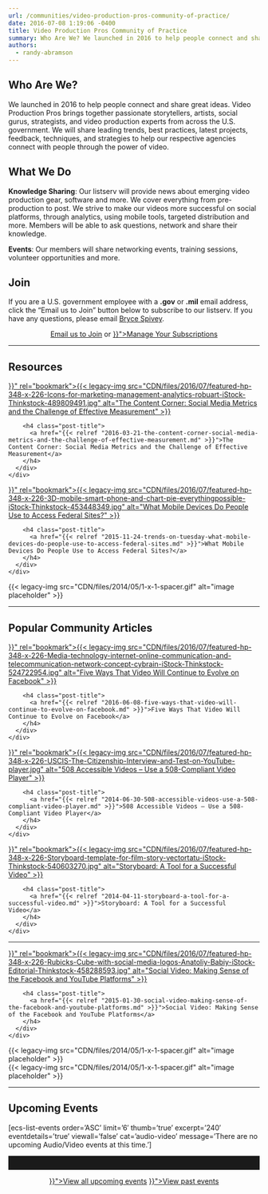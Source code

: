 ```yaml
---
url: /communities/video-production-pros-community-of-practice/
date: 2016-07-08 1:19:06 -0400
title: Video Production Pros Community of Practice
summary: Who Are We? We launched in 2016 to help people connect and share great ideas. Video Production Pros brings together passionate storytellers, artists, social gurus, strategists, and video production experts from across the U.S. government. We will share leading trends, best practices, latest projects, feedback, techniques, and strategies to help our respective agencies connect with
authors:
  - randy-abramson
---
```


## Who Are We?

We launched in 2016 to help people connect and share great ideas. Video Production Pros brings together passionate storytellers, artists, social gurus, strategists, and video production experts from across the U.S. government. We will share leading trends, best practices, latest projects, feedback, techniques, and strategies to help our respective agencies connect with people through the power of video.

## What We Do

**Knowledge Sharing**: Our listserv will provide news about emerging video production gear, software and more. We cover everything from pre-production to post. We strive to make our videos more successful on social platforms, through analytics, using mobile tools, targeted distribution and more. Members will be able to ask questions, network and share their knowledge.

**Events**: Our members will share networking events, training sessions, volunteer opportunities and more.

## Join

If you are a U.S. government employee with a **.gov** or **.mil** email address, click the “Email us to Join” button below to subscribe to our listserv. If you have any questions, please email <a href="mailto:Kevin.Spivey@cfpb.gov?subject=Join Video Production Pros" target="_blank">Bryce Spivey</a>.

<div style="text-align: center">
  <a class="button" href="mailto:Kevin.Spivey@cfpb.gov?subject=Join Video Production Pros">Email us to Join</a> or <a class="button" href="{{< relref "manage-your-listserv-subscription.md" >}}">Manage Your Subscriptions</a>
</div>

<hr style="color: white;border-style: none" />

## Resources

<div class="one-third first">
  <div id="featured-page-20" class="widget widget-2 featuredpage">
    <div class="widget-wrap">
      <div class="post clearfix">
        <div class="featpage-image">
          <a title="Permanent Link to The Content Corner: Social Media Metrics and the Challenge of Effective Measurement" href="{{< relref "2016-03-21-the-content-corner-social-media-metrics-and-the-challenge-of-effective-measurement.md" >}}" rel="bookmark">{{< legacy-img src="CDN/files/2016/07/featured-hp-348-x-226-Icons-for-marketing-management-analytics-robuart-iStock-Thinkstock-489809491.jpg" alt="The Content Corner: Social Media Metrics and the Challenge of Effective Measurement" >}}</a>
        </div>
        
        <h4 class="post-title">
          <a href="{{< relref "2016-03-21-the-content-corner-social-media-metrics-and-the-challenge-of-effective-measurement.md" >}}">The Content Corner: Social Media Metrics and the Challenge of Effective Measurement</a>
        </h4>
      </div>
    </div>
  </div>
</div>

<div class="one-third">
  <div id="featured-page-20" class="widget widget-2 featuredpage">
    <div class="widget-wrap">
      <div class="post clearfix">
        <div class="featpage-image">
          <a title="Permanent Link to What Mobile Devices Do People Use to Access Federal Sites?" href="{{< relref "2015-11-24-trends-on-tuesday-what-mobile-devices-do-people-use-to-access-federal-sites.md" >}}" rel="bookmark">{{< legacy-img src="CDN/files/2016/07/featured-hp-348-x-226-3D-mobile-smart-phone-and-chart-pie-everythingpossible-iStock-Thinkstock-453448349.jpg" alt="What Mobile Devices Do People Use to Access Federal Sites?" >}}</a>
        </div>
        
        <h4 class="post-title">
          <a href="{{< relref "2015-11-24-trends-on-tuesday-what-mobile-devices-do-people-use-to-access-federal-sites.md" >}}">What Mobile Devices Do People Use to Access Federal Sites?</a>
        </h4>
      </div>
    </div>
  </div>
</div>

<div class="one-fifth">
  {{< legacy-img src="CDN/files/2014/05/1-x-1-spacer.gif" alt="image placeholder" >}}
</div>

<hr style="color: white;border-style: none" />

## Popular Community Articles

<div class="one-third first">
  <div id="featured-page-20" class="widget widget-2 featuredpage">
    <div class="widget-wrap">
      <div class="post clearfix">
        <div class="featpage-image">
          <a title="Permanent Link to Five Ways That Video Will Continue to Evolve on Facebook" href="{{< relref "2016-06-08-five-ways-that-video-will-continue-to-evolve-on-facebook.md" >}}" rel="bookmark">{{< legacy-img src="CDN/files/2016/07/featured-hp-348-x-226-Media-technology-internet-online-communication-and-telecommunication-network-concept-cybrain-iStock-Thinkstock-524722954.jpg" alt="Five Ways That Video Will Continue to Evolve on Facebook" >}}</a>
        </div>
        
        <h4 class="post-title">
          <a href="{{< relref "2016-06-08-five-ways-that-video-will-continue-to-evolve-on-facebook.md" >}}">Five Ways That Video Will Continue to Evolve on Facebook</a>
        </h4>
      </div>
    </div>
  </div>
</div>

<div class="one-third">
  <div id="featured-page-20" class="widget widget-2 featuredpage">
    <div class="widget-wrap">
      <div class="post clearfix">
        <div class="featpage-image">
          <a title="Permanent Link to 508 Accessible Videos – Use a 508-Compliant Video Player" href="{{< relref "2014-06-30-508-accessible-videos-use-a-508-compliant-video-player.md" >}}" rel="bookmark">{{< legacy-img src="CDN/files/2016/07/featured-hp-348-x-226-USCIS-The-Citizenship-Interview-and-Test-on-YouTube-player.jpg" alt="508 Accessible Videos – Use a 508-Compliant Video Player" >}}</a>
        </div>
        
        <h4 class="post-title">
          <a href="{{< relref "2014-06-30-508-accessible-videos-use-a-508-compliant-video-player.md" >}}">508 Accessible Videos – Use a 508-Compliant Video Player</a>
        </h4>
      </div>
    </div>
  </div>
</div>

<div class="one-third">
  <div id="featured-page-20" class="widget widget-2 featuredpage">
    <div class="widget-wrap">
      <div class="post clearfix">
        <div class="featpage-image">
          <a title="Permanent Link to Storyboard: A Tool for a Successful Video" href="{{< relref "2014-04-11-storyboard-a-tool-for-a-successful-video.md" >}}" rel="bookmark">{{< legacy-img src="CDN/files/2016/07/featured-hp-348-x-226-Storyboard-template-for-film-story-vectortatu-iStock-Thinkstock-540603270.jpg" alt="Storyboard: A Tool for a Successful Video" >}}</a>
        </div>
        
        <h4 class="post-title">
          <a href="{{< relref "2014-04-11-storyboard-a-tool-for-a-successful-video.md" >}}">Storyboard: A Tool for a Successful Video</a>
        </h4>
      </div>
    </div>
  </div>
</div>

<hr style="color: white;border-style: none" />

<div class="one-third first">
  <div id="featured-page-20" class="widget widget-2 featuredpage">
    <div class="widget-wrap">
      <div class="post clearfix">
        <div class="featpage-image">
          <a title="Permanent Link to Social Video: Making Sense of the Facebook and YouTube Platforms" href="{{< relref "2015-01-30-social-video-making-sense-of-the-facebook-and-youtube-platforms.md" >}}" rel="bookmark">{{< legacy-img src="CDN/files/2016/07/featured-hp-348-x-226-Rubicks-Cube-with-social-media-logos-Anatoliy-Babiy-iStock-Editorial-Thinkstock-458288593.jpg" alt="Social Video: Making Sense of the Facebook and YouTube Platforms" >}}</a>
        </div>
        
        <h4 class="post-title">
          <a href="{{< relref "2015-01-30-social-video-making-sense-of-the-facebook-and-youtube-platforms.md" >}}">Social Video: Making Sense of the Facebook and YouTube Platforms</a>
        </h4>
      </div>
    </div>
  </div>
</div>

<div class="one-third">
  {{< legacy-img src="CDN/files/2014/05/1-x-1-spacer.gif" alt="image placeholder" >}}
</div>

<div class="one-third">
  {{< legacy-img src="CDN/files/2014/05/1-x-1-spacer.gif" alt="image placeholder" >}}
</div>

<hr style="color: white;border-style: none" />

## **Upcoming Events**

[ecs-list-events order=&#8217;ASC&#8217; limit=&#8217;6&#8242; thumb=&#8217;true&#8217; excerpt=&#8217;240&#8242; eventdetails=&#8217;true&#8217; viewall=&#8217;false&#8217; cat=&#8217;audio-video&#8217; message=&#8217;There are no upcoming Audio/Video events at this time.&#8217;]

 

<hr style="border: none;height: 2em" />

<p style="text-align: center">
  <a class="button" href="({{< link "events" >}}">View all upcoming events</a> <a class="button" href="{{< relref "video-library.md" >}}">View past events</a>
</p>